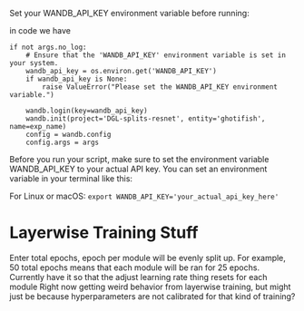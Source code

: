 Set your WANDB_API_KEY environment variable before running:

in code we have
```
if not args.no_log:
    # Ensure that the 'WANDB_API_KEY' environment variable is set in your system.
    wandb_api_key = os.environ.get('WANDB_API_KEY')
    if wandb_api_key is None:
        raise ValueError("Please set the WANDB_API_KEY environment variable.")
    
    wandb.login(key=wandb_api_key)
    wandb.init(project='DGL-splits-resnet', entity='ghotifish', name=exp_name)
    config = wandb.config
    config.args = args
```

Before you run your script, make sure to set the environment variable WANDB_API_KEY to your actual API key. You can set an environment variable in your terminal like this:

For Linux or macOS:
```export WANDB_API_KEY='your_actual_api_key_here'```

# Layerwise Training Stuff
Enter total epochs, epoch per module will be evenly split up. For example, 50 total epochs means that each module will be ran for 25 epochs.
Currently have it so that the adjust learning rate thing resets for each module
Right now getting weird behavior from layerwise training, but might just be because hyperparameters are not calibrated for that kind of training?
